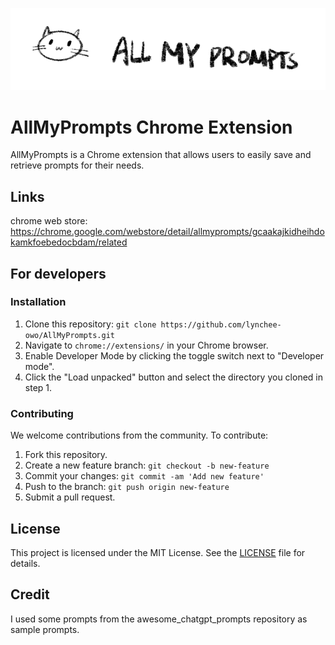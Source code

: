 ![banner](https://github.com/lynchee-owo/AllMyPrompts/raw/main/public/allmyprompts_banner.PNG)

# AllMyPrompts Chrome Extension

AllMyPrompts is a Chrome extension that allows users to easily save and retrieve prompts for their needs.

## Links
chrome web store: https://chrome.google.com/webstore/detail/allmyprompts/gcaakajkidheihdokamkfoebedocbdam/related

## For developers

### Installation 

1. Clone this repository: `git clone https://github.com/lynchee-owo/AllMyPrompts.git`
2. Navigate to `chrome://extensions/` in your Chrome browser.
3. Enable Developer Mode by clicking the toggle switch next to "Developer mode".
4. Click the "Load unpacked" button and select the directory you cloned in step 1.

### Contributing

We welcome contributions from the community. To contribute:

1. Fork this repository.
2. Create a new feature branch: `git checkout -b new-feature`
3. Commit your changes: `git commit -am 'Add new feature'`
4. Push to the branch: `git push origin new-feature`
5. Submit a pull request.

## License

This project is licensed under the MIT License. See the [LICENSE](LICENSE) file for details.

## Credit
I used some prompts from the awesome_chatgpt_prompts repository as sample prompts.
